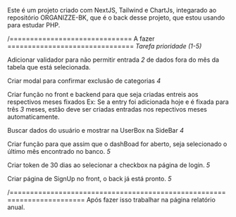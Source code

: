 Este é um projeto criado  com NextJS, Tailwind e ChartJs, integarado ao repositório ORGANIZZE-BK, que é o back desse projeto, que estou usando para estudar PHP.

/============================== A fazer ===============================
*Tarefa*                                                 *prioridade (1-5)*

Adicionar validador para não permitir entrada                   *2*
de dados fora do mês da tabela que está selecionada.

Criar modal para confirmar exclusão de categorias               *4*

Criar função no front e backend para que seja criadas
entreis aos respectivos meses fixados
Ex: Se a entry foi adicionada hoje e é fixada para três         *3*
meses, estão deve ser criadas entradas nos repectivos
meses automaticamente.

Buscar dados do usuário e mostrar na UserBox na SideBar         *4*

Criar função para que assim que o dashBoad for aberto,
seja selecionado o último mês encontrado no banco.              *5*

Criar token de 30 dias ao selecionar a checkbox na
página de login.                                                *5*

Criar página de SignUp no front, o back já está pronto.         *5*


/========================================================================
Após fazer isso trabalhar na página relatório anual.









